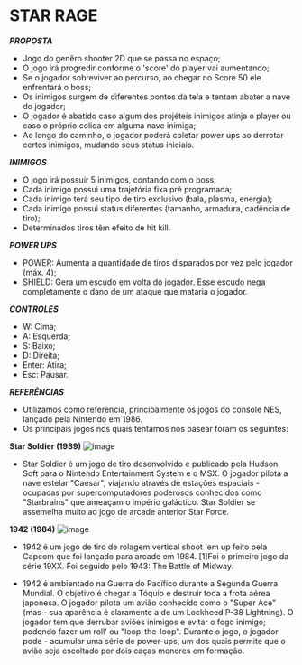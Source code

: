 # STAR RAGE

***PROPOSTA***

- Jogo do genêro shooter 2D que se passa no espaço;
- O jogo irá progredir conforme o 'score' do player vai aumentando;
- Se o jogador sobreviver ao percurso, ao chegar no Score 50 ele enfrentará o boss;
- Os inimigos surgem de diferentes pontos da tela e tentam abater a nave do jogador;
- O jogador é abatido caso algum dos projéteis inimigos atinja o player ou caso o próprio colida em alguma nave inimiga;
- Ao longo do caminho, o jogador poderá coletar power ups ao derrotar certos inimigos, mudando seus status iniciais.


***INIMIGOS***

- O jogo irá possuir 5 inimigos, contando com o boss;
- Cada inimigo possui uma trajetória fixa pré programada;
- Cada inimigo terá seu tipo de tiro exclusivo (bala, plasma, energia);
- Cada inimigo possui status diferentes (tamanho, armadura, cadência de tiro);
- Determinados tiros têm efeito de hit kill.


***POWER UPS***

- POWER: Aumenta a quantidade de tiros disparados por vez pelo jogador (máx. 4);
- SHIELD: Gera um escudo em volta do jogador. Esse escudo nega completamente o dano de um ataque que mataria o jogador.


***CONTROLES***

- W: Cima;
- A: Esquerda;
- S: Baixo;
- D: Direita;
- Enter: Atira;
- Esc: Pausar.


***REFERÊNCIAS***

- Utilizamos como referência, principalmente os jogos do console NES, lançado pela Nintendo em 1986.
- Os principais jogos nos quais tentamos nos basear foram os seguintes:
 
 **Star Soldier (1989)**
![image](https://github.com/user-attachments/assets/c2cb7252-d856-44ae-a099-127b765da62e)
- Star Soldier é um jogo de tiro desenvolvido e publicado pela Hudson Soft para o Nintendo Entertainment System e o MSX. O jogador pilota a nave estelar "Caesar", viajando através de estações espaciais - ocupadas por supercomputadores poderosos conhecidos como "Starbrains" que ameaçam o império galáctico. Star Soldier se assemelha muito ao jogo de arcade anterior Star Force.

**1942 (1984)**
![image](https://github.com/user-attachments/assets/b0cf9c31-9c6a-4ec3-ac30-ab09bc45464e)

- 1942 é um jogo de tiro de rolagem vertical shoot 'em up feito pela Capcom que foi lançado para arcade em 1984. [1]Foi o primeiro jogo da série 19XX. Foi seguido pelo 1943: The Battle of Midway.

- 1942 é ambientado na Guerra do Pacífico durante a Segunda Guerra Mundial. O objetivo é chegar a Tóquio e destruir toda a frota aérea japonesa. O jogador pilota um avião conhecido como o "Super Ace" (mas - sua aparência é claramente a de um Lockheed P-38 Lightning). O jogador tem que derrubar aviões inimigos e evitar o fogo inimigo; podendo fazer um roll' ou "loop-the-loop". Durante o jogo, o jogador pode - acumular uma série de power-ups, um dos quais permite que o avião seja escoltado por dois caças menores em formação.
